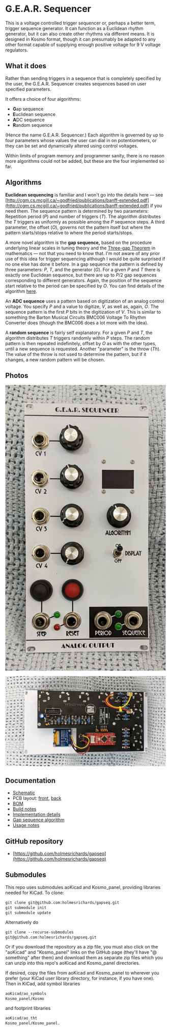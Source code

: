 # G.E.A.R. Sequencer

This is a voltage controlled trigger sequencer or, perhaps a better term, trigger sequence generator. It can function as a Euclidean rhythm generator, but it can also create other rhythms via different means. It is designed in Kosmo format, though it can presumably be adapted to any other format capable of supplying enough positive voltage for 9 V voltage regulators.

## What it does

Rather than sending triggers in a sequence that is completely specified by the user, the G.E.A.R. Sequencer creates sequences based on user specified parameters.

It offers a choice of four algorithms:

* **G**ap sequence
* **E**uclidean sequence
* **A**DC sequence
* **R**andom sequence

(Hence the name G.E.A.R. Sequencer.) Each algorithm is governed by up to four parameters whose values the user can dial in on potentiometers, or they can be set and dynamically altered using control voltages.

Within limits of program memory and programmer sanity, there is no reason more algorithms could not be added, but these are the four implemented so far.

## Algorithms

**Euclidean sequencing** is familiar and I won't go into the details here — see [http://cgm.cs.mcgill.ca/~godfried/publications/banff-extended.pdf](http://cgm.cs.mcgill.ca/~godfried/publications/banff-extended.pdf) if you need them. The sequence pattern is determined by two parameters: Repetition period (*P*) and number of triggers (*T*). The algorithm distributes the *T* triggers as uniformly as possible among the *P* sequence steps. A third parameter, the offset (*O*), governs not the pattern itself but where the pattern starts/stops relative to where the period starts/stops.

A more novel algorithm is the **gap sequence,** based on the procedure underlying linear scales in tuning theory and the [Three-gap Theorem](https://en.wikipedia.org/wiki/Three-gap_theorem) in mathematics — not that you need to know that. I'm not aware of any prior use of this idea for trigger sequencing although I would be quite surprised if no one else has done it before. In a gap sequence the pattern is defined by three parameters: *P*, *T*, and the generator (*G*). For a given *P* and *T* there is exactly one Euclidean sequence, but there are up to *P*/2 gap sequences corresponding to different generators. Again, the position of the sequence start relative to the period can be specified by *O*. You can find details of the algorithm [here](Docs/gap_sequence.md).

An **ADC sequence** uses a pattern based on digitization of an analog control voltage. You specify *P* and a value to digitize, *V*, as well as, again, *O*. The sequence pattern is the first *P* bits in the digitization of *V*. This is similar to something the Barton Musical Circuits BMC006 Voltage To Rhythm Converter does (though the BMC006 does a lot more with the idea).

A **random sequence** is fairly self explanatory. For a given *P* and *T*, the algorithm distributes *T* triggers randomly within *P* steps. The random pattern is then repeated indefinitely, offset by *O* as with the other types, until a new sequence is requested. Another "parameter" is the throw (*Th*). The value of the throw is not used to determine the pattern, but if it changes, a new random pattern will be chosen.

## Photos

![](Images/front.jpg)

![](Images/back.jpg)

## Documentation

* [Schematic](Docs/gearseq.pdf)
* PCB layout: [front](Docs/gearseq_layout_front.pdf), [back](Docs/gearseq_layout_back.pdf)
* [BOM](Docs/gearseq_bom.md)
* [Build notes](Docs/build.md)
* [Implementation details](Docs/implementation.md)
* [Gap sequence algorithm](Docs/gap_sequence.md)
* [Usage notes](Docs/usage_notes.md)

## GitHub repository

* [https://github.com/holmesrichards/gapseq](https://github.com/holmesrichards/gapseq)

## Submodules

This repo uses submodules aoKicad and Kosmo_panel, providing libraries needed for KiCad. To clone:

```
git clone git@github.com:holmesrichards/gapseq.git
git submodule init
git submodule update
```


Alternatively do

```
git clone --recurse-submodules git@github.com:holmesrichards/gapseq.git
```

Or if you download the repository as a zip file, you must also click on the "aoKicad" and "Kosmo\_panel" links on the GitHub page (they'll have "@ something" after them) and download them as separate zip files which you can unzip into this repo's aoKicad and Kosmo\_panel directories.

If desired, copy the files from aoKicad and Kosmo\_panel to wherever you prefer (your KiCad user library directory, for instance, if you have one). Then in KiCad, add symbol libraries 

```
aoKicad/ao_symbols
Kosmo_panel/Kosmo
```
and footprint libraries 
```
aoKicad/ao_tht
Kosmo_panel/Kosmo_panel.
```
